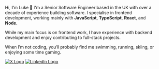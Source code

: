 Hi, I'm Luke 👋
I'm a Senior Software Engineer based in the UK with over a decade of experience building software. I specialise in frontend development, working mainly with **JavaScript**, **TypeScript**, **React**, and **Node**.

While my main focus is on frontend work, I have experience with backend development and enjoy contributing to full-stack projects.

When I’m not coding, you’ll probably find me swimming, running, skiing, or enjoying some time gaming.

[<img alt="X Logo" src="https://lukeliasi.com/images/x-logo.svg">](https://x.com/lukeliasi)
[<img alt="LinkedIn Logo" src="https://lukeliasi.com/images/linkedin-logo.svg">](https://www.linkedin.com/in/lukeliasi/)
